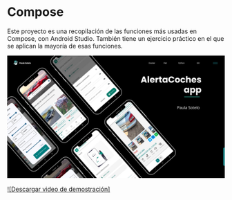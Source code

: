 # Compose
Este proyecto es una recopilación de las funciones más usadas en Compose, con Android Studio.
También tiene un ejercicio práctico en el que se aplican la mayoría de esas funciones.

![Vista previa](https://github.com/PaulasgProg/app-ac/blob/main/assets/images/AlertaCoches.jpg)


[![Descargar video de demostración]](https://github.com/PaulasgProg/app-ac/raw/main/assets/videos/video-app-demostracion.mp4)
